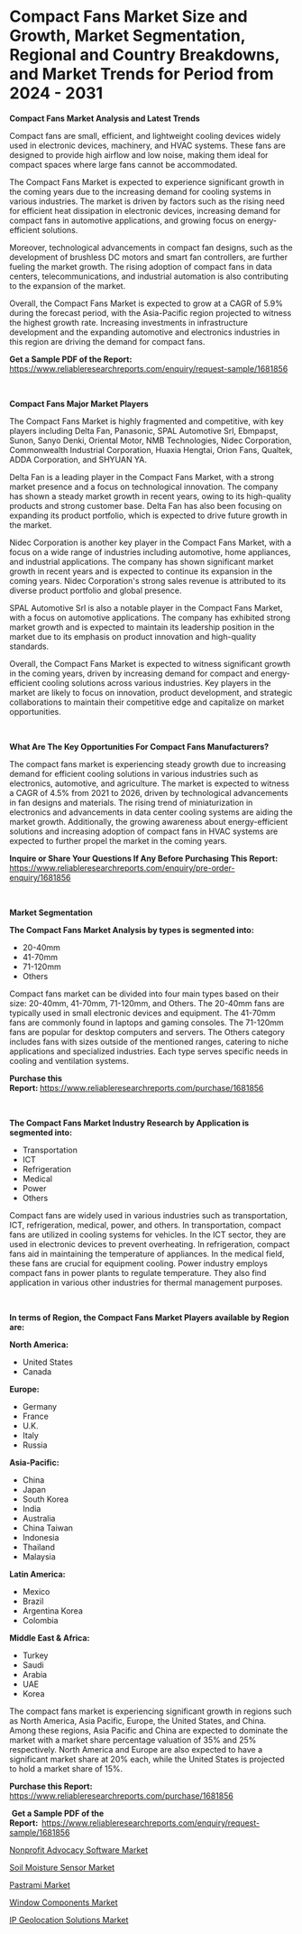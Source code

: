 <p><h1>Compact Fans Market Size and Growth, Market Segmentation, Regional and Country Breakdowns, and Market Trends for Period from 2024 -  2031</h1></p><p><strong>Compact Fans Market Analysis and Latest Trends</strong></p>
<p><p>Compact fans are small, efficient, and lightweight cooling devices widely used in electronic devices, machinery, and HVAC systems. These fans are designed to provide high airflow and low noise, making them ideal for compact spaces where large fans cannot be accommodated.</p><p>The Compact Fans Market is expected to experience significant growth in the coming years due to the increasing demand for cooling systems in various industries. The market is driven by factors such as the rising need for efficient heat dissipation in electronic devices, increasing demand for compact fans in automotive applications, and growing focus on energy-efficient solutions.</p><p>Moreover, technological advancements in compact fan designs, such as the development of brushless DC motors and smart fan controllers, are further fueling the market growth. The rising adoption of compact fans in data centers, telecommunications, and industrial automation is also contributing to the expansion of the market.</p><p>Overall, the Compact Fans Market is expected to grow at a CAGR of 5.9% during the forecast period, with the Asia-Pacific region projected to witness the highest growth rate. Increasing investments in infrastructure development and the expanding automotive and electronics industries in this region are driving the demand for compact fans.</p></p>
<p><strong>Get a Sample PDF of the Report:&nbsp;</strong> <a href="https://www.reliableresearchreports.com/enquiry/request-sample/1681856">https://www.reliableresearchreports.com/enquiry/request-sample/1681856</a></p>
<p>&nbsp;</p>
<p><strong>Compact Fans Major Market Players</strong></p>
<p><p>The Compact Fans Market is highly fragmented and competitive, with key players including Delta Fan, Panasonic, SPAL Automotive Srl, Ebmpapst, Sunon, Sanyo Denki, Oriental Motor, NMB Technologies, Nidec Corporation, Commonwealth Industrial Corporation, Huaxia Hengtai, Orion Fans, Qualtek, ADDA Corporation, and SHYUAN YA.</p><p>Delta Fan is a leading player in the Compact Fans Market, with a strong market presence and a focus on technological innovation. The company has shown a steady market growth in recent years, owing to its high-quality products and strong customer base. Delta Fan has also been focusing on expanding its product portfolio, which is expected to drive future growth in the market.</p><p>Nidec Corporation is another key player in the Compact Fans Market, with a focus on a wide range of industries including automotive, home appliances, and industrial applications. The company has shown significant market growth in recent years and is expected to continue its expansion in the coming years. Nidec Corporation's strong sales revenue is attributed to its diverse product portfolio and global presence.</p><p>SPAL Automotive Srl is also a notable player in the Compact Fans Market, with a focus on automotive applications. The company has exhibited strong market growth and is expected to maintain its leadership position in the market due to its emphasis on product innovation and high-quality standards.</p><p>Overall, the Compact Fans Market is expected to witness significant growth in the coming years, driven by increasing demand for compact and energy-efficient cooling solutions across various industries. Key players in the market are likely to focus on innovation, product development, and strategic collaborations to maintain their competitive edge and capitalize on market opportunities.</p></p>
<p>&nbsp;</p>
<p><strong>What Are The Key Opportunities For Compact Fans Manufacturers?</strong></p>
<p><p>The compact fans market is experiencing steady growth due to increasing demand for efficient cooling solutions in various industries such as electronics, automotive, and agriculture. The market is expected to witness a CAGR of 4.5% from 2021 to 2026, driven by technological advancements in fan designs and materials. The rising trend of miniaturization in electronics and advancements in data center cooling systems are aiding the market growth. Additionally, the growing awareness about energy-efficient solutions and increasing adoption of compact fans in HVAC systems are expected to further propel the market in the coming years.</p></p>
<p><strong>Inquire or Share Your Questions If Any Before Purchasing This Report:</strong> <a href="https://www.reliableresearchreports.com/enquiry/pre-order-enquiry/1681856">https://www.reliableresearchreports.com/enquiry/pre-order-enquiry/1681856</a></p>
<p>&nbsp;</p>
<p><strong>Market Segmentation</strong></p>
<p><strong>The Compact Fans Market Analysis by types is segmented into:</strong></p>
<p><ul><li>20-40mm</li><li>41-70mm</li><li>71-120mm</li><li>Others</li></ul></p>
<p><p>Compact fans market can be divided into four main types based on their size: 20-40mm, 41-70mm, 71-120mm, and Others. The 20-40mm fans are typically used in small electronic devices and equipment. The 41-70mm fans are commonly found in laptops and gaming consoles. The 71-120mm fans are popular for desktop computers and servers. The Others category includes fans with sizes outside of the mentioned ranges, catering to niche applications and specialized industries. Each type serves specific needs in cooling and ventilation systems.</p></p>
<p><strong>Purchase this Report:&nbsp;</strong><a href="https://www.reliableresearchreports.com/purchase/1681856">https://www.reliableresearchreports.com/purchase/1681856</a></p>
<p>&nbsp;</p>
<p><strong>The Compact Fans Market Industry Research by Application is segmented into:</strong></p>
<p><ul><li>Transportation</li><li>ICT</li><li>Refrigeration</li><li>Medical</li><li>Power</li><li>Others</li></ul></p>
<p><p>Compact fans are widely used in various industries such as transportation, ICT, refrigeration, medical, power, and others. In transportation, compact fans are utilized in cooling systems for vehicles. In the ICT sector, they are used in electronic devices to prevent overheating. In refrigeration, compact fans aid in maintaining the temperature of appliances. In the medical field, these fans are crucial for equipment cooling. Power industry employs compact fans in power plants to regulate temperature. They also find application in various other industries for thermal management purposes.</p></p>
<p>&nbsp;</p>
<p><strong>In terms of Region, the Compact Fans Market Players available by Region are:</strong></p>
<p>
    <p> <strong> North America: </strong>
        <ul>
            <li>United States</li>
            <li>Canada</li>
        </ul>
        </p> 
    <p> <strong> Europe: </strong>
        <ul>
            <li>Germany</li>
            <li>France</li>
            <li>U.K.</li>
            <li>Italy</li>
            <li>Russia</li>
        </ul>
        </p> 
    <p> <strong> Asia-Pacific: </strong>
        <ul>
            <li>China</li>
            <li>Japan</li>
            <li>South Korea</li>
            <li>India</li>
            <li>Australia</li>
            <li>China Taiwan</li>
            <li>Indonesia</li>
            <li>Thailand</li>
            <li>Malaysia</li>
        </ul>
        </p> 
    <p> <strong> Latin America: </strong>
        <ul>
            <li>Mexico</li>
            <li>Brazil</li>
            <li>Argentina Korea</li>
            <li>Colombia</li>
        </ul>
        </p> 
    <p> <strong> Middle East & Africa: </strong>
        <ul>
            <li>Turkey</li>
            <li>Saudi</li>
            <li>Arabia</li>
            <li>UAE</li>
            <li>Korea</li>
        </ul>
    </p>
    </p>
<p><p>The compact fans market is experiencing significant growth in regions such as North America, Asia Pacific, Europe, the United States, and China. Among these regions, Asia Pacific and China are expected to dominate the market with a market share percentage valuation of 35% and 25% respectively. North America and Europe are also expected to have a significant market share at 20% each, while the United States is projected to hold a market share of 15%.</p></p>
<p><strong>Purchase this Report: </strong><a href="https://www.reliableresearchreports.com/purchase/1681856">https://www.reliableresearchreports.com/purchase/1681856</a></p>
<p>&nbsp;<strong>Get a Sample PDF of the Report:&nbsp;&nbsp;</strong><a href="https://www.reliableresearchreports.com/enquiry/request-sample/1681856">https://www.reliableresearchreports.com/enquiry/request-sample/1681856</a></p>
<p><strong></strong></p>
<p><p><a href="https://medium.com/@liamblick633/nonprofit-advocacy-software-market-trends-forecast-and-competitive-analysis-to-2031-765c364503e6">Nonprofit Advocacy Software Market</a></p><p><a href="https://medium.com/@liamblick633/soil-moisture-sensor-market-size-market-outlook-and-market-forecast-2024-to-2031-d88e1831bd10">Soil Moisture Sensor Market</a></p><p><a href="https://medium.com/@liamblick633/pastrami-market-comprehensive-assessment-by-type-application-and-geography-159ab24f7fa9">Pastrami Market</a></p><p><a href="https://medium.com/@liamblick633/window-components-market-trends-forecast-and-competitive-analysis-to-2031-9e73d428eb5d">Window Components Market</a></p><p><a href="https://medium.com/@liamblick633/ip-geolocation-solutions-nbsp-market-focuses-on-market-share-size-and-projected-forecast-till-2031-16371e158160">IP Geolocation Solutions Market</a></p></p>